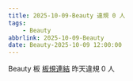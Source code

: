 ```yaml
---
title: 2025-10-09-Beauty 違規 0 人
tags:
    - Beauty
abbrlink: 2025-10-09-Beauty
date: Beauty-2025-10-09 12:00:00
---
```

Beauty 板 [板規連結](https://www.ptt.cc/bbs/Beauty/M.1630069980.A.84B.html)
昨天違規 0 人

